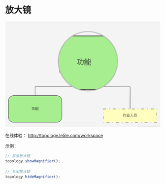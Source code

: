 # 放大镜

![乐吾乐topology放大镜](/img/magnifier.png)

在线体验： http://topology.le5le.com/workspace

示例：

```js
// 显示放大镜
topology.showMagnifier();

// 关闭放大镜
topology.hideMagnifier();
```
